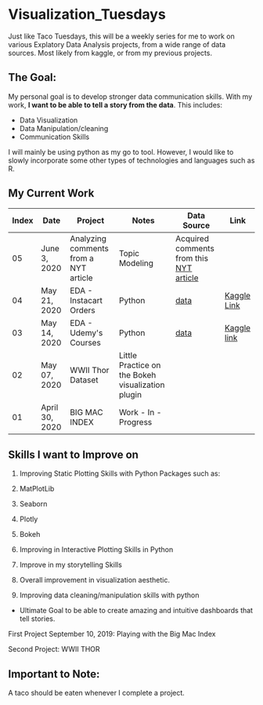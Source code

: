 # Visualization\_Tuesdays
Just like Taco Tuesdays, this will be a weekly series for me to work on various Explatory Data Analysis projects, from a wide range of data sources. Most likely from kaggle, or from my previous projects.

## The Goal:
My personal goal is to develop stronger data communication skills. With my work, **I want to be able to tell a story from the data**. This includes:
* Data Visualization
* Data Manipulation/cleaning
* Communication Skills

I will mainly be using python as my go to tool. However, I would like to slowly incorporate some other types of technologies and languages such as R.


## My Current Work
Index| Date |  Project | Notes |Data Source | Link
---|---|---|---|---|--
|05  | June 3, 2020  | Analyzing comments from a NYT article   | Topic Modeling  | Acquired comments from this [NYT article](https://www.nytimes.com/2020/06/02/us/george-floyd-video-autopsy-protests.html)  |  
|04  | May 21, 2020   | EDA - Instacart Orders   | Python  | [data](https://www.kaggle.com/psparks/instacart-market-basket-analysis)  |  [Kaggle Link](https://www.kaggle.com/andrewhnberry/eda-on-the-instacart-data) |
| 03 | May 14, 2020 | EDA - Udemy's Courses | Python |[data](https://www.kaggle.com/andrewmvd/udemy-courses) | [Kaggle link](https://www.kaggle.com/andrewhnberry/extensive-eda-of-udemy-s-courses?scriptVersionId=33993603)
| 02  | May 07, 2020  | WWII Thor Dataset | Little Practice on the Bokeh visualization plugin|
| 01 |  April 30, 2020 | BIG MAC INDEX  | Work - In - Progress  |

## Skills I want to Improve on
1. Improving Static Plotting Skills with Python Packages such as:
2. MatPlotLib
3. Seaborn
4. Plotly
5. Bokeh

2. Improving in Interactive Plotting Skills in Python
3. Improve in my storytelling Skills
4. Overall improvement in visualization aesthetic.
5. Improving data cleaning/manipulation skills with python

* Ultimate Goal to be able to create amazing and intuitive dashboards that tell stories.



First Project
September 10, 2019: Playing with the Big Mac Index

Second Project:
WWII THOR


## Important to Note:
A taco should be eaten whenever I complete a project.

